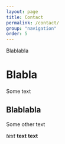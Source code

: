 ```yaml
---
layout: page
title: Contact
permalink: /contact/
group: "navigation"
order: 5
---
```


Blablabla

# Blabla

Some text

## Blablabla

Some other text

*text*
**text**
__text__
